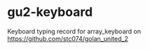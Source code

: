 # gu2-keyboard
Keyboard typing record for array_keyboard on https://github.com/stc074/golan_united_2
